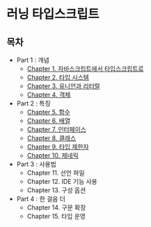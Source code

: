 # 러닝 타입스크립트

## 목차
- Part 1 : 개념
  - [Chapter 1. 자바스크립트에서 타입스크립트로](./contents/chapter01.md)
  - [Chapter 2. 타입 시스템](./contents/chapter02.md)
  - [Chapter 3. 유니언과 리터럴](./contents/chapter03.md)
  - [Chapter 4. 객체](./contents/chapter04.md)
- Part 2 : 특징
  - [Chapter 5. 함수](./contents/chapter05.md)
  - [Chapter 6. 배열](./contents/chapter06.md)
  - [Chapter 7. 인터페이스](./contents/chapter07.md)
  - [Chapter 8. 클래스](./contents/chapter08.md)
  - [Chapter 9. 타입 제한자](./contents/chapter09.md)
  - [Chapter 10. 제네릭](./contents/chapter10.md)
- Part 3 : 사용법
  - Chapter 11. 선언 파일
  - Chapter 12. IDE 기능 사용
  - Chapter 13. 구성 옵션
- Part 4 : 한 걸음 더
  - Chapter 14. 구문 확장
  - Chapter 15. 타입 운영